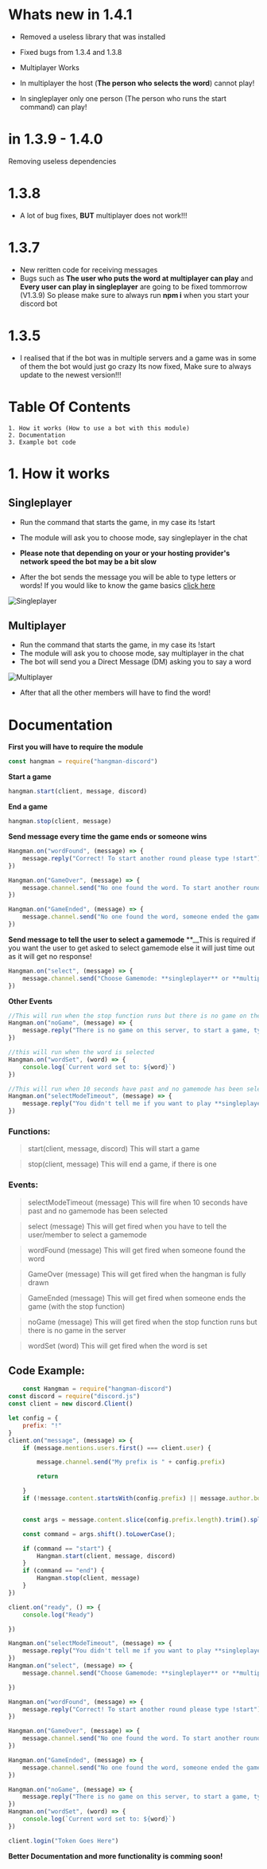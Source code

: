 # Whats new in 1.4.1
* Removed a useless library that was installed

* Fixed bugs from 1.3.4 and 1.3.8
* Multiplayer Works
* In multiplayer the host (**The person who selects the word**) cannot play!
* In singleplayer only one person (The person who runs the start command) can play!


# in 1.3.9 - 1.4.0
Removing useless dependencies

# 1.3.8
* A lot of bug fixes, **BUT** multiplayer does not work!!!

# 1.3.7
* New reritten code for receiving messages
* Bugs such as **The user who puts the word at multiplayer can play** and **Every user can play in singleplayer** are going to be fixed tommorrow (V1.3.9) So please make sure to always run **npm i** when you start your discord bot

# 1.3.5
* I realised that if the bot was in multiple servers and a game was in some of them the bot would just go crazy
Its now fixed, Make sure to always update to the newest version!!!



# Table Of Contents
    1. How it works (How to use a bot with this module)
    2. Documentation
    3. Example bot code


# 1. How it works
## Singleplayer
* Run the command that starts the game, in my case its !start
* The module will ask you to choose mode, say singleplayer in the chat
* **__Please note that depending on your or your hosting provider's network speed the bot may be a bit slow__**

* After the bot sends the message you will be able to type letters or words! If you would like to know the game basics [click here](https://www.wikihow.com/Play-Hangman)

![Singleplayer](https://i.imgur.com/r2Rsjul.png)

## Multiplayer

* Run the command that starts the game, in my case its !start
* The module will ask you to choose mode, say multiplayer in the chat
* The bot will send you a Direct Message (DM) asking you to say a word

![Multiplayer](https://i.imgur.com/0rQ2JYj.png)

* After that all the other members will have to find the word!

# Documentation
**First you will have to require the module**

```javascript
const hangman = require("hangman-discord")
```


**Start a game**
```javascript
hangman.start(client, message, discord)
```

**End a game**
```javascript
hangman.stop(client, message)
```

**Send message every time the game ends or someone wins**
```javascript
Hangman.on("wordFound", (message) => {
    message.reply("Correct! To start another round please type !start")
})

Hangman.on("GameOver", (message) => {
    message.channel.send("No one found the word. To start another round please type !start")
})

Hangman.on("GameEnded", (message) => {
    message.channel.send("No one found the word, someone ended the game!")
})
```

**Send message to tell the user to select a gamemode**
**__This is required if you want the user to get asked to select gamemode else it will just time out as it will get no response!
```javascript
Hangman.on("select", (message) => {
    message.channel.send("Choose Gamemode: **singleplayer** or **multiplayer**")
})
```

**Other Events**
```javascript
//This will run when the stop function runs but there is no game on the server
Hangman.on("noGame", (message) => {
    message.reply("There is no game on this server, to start a game, type !start")
})

//this will run when the word is selected
Hangman.on("wordSet", (word) => {
    console.log(`Current word set to: ${word}`)
})

//This will run when 10 seconds have past and no gamemode has been selected
Hangman.on("selectModeTimeout", (message) => {
    message.reply("You didn't tell me if you want to play **singleplayer** or **multiplayer**!")
})
```


### Functions:

> start(client, message, discord)
This will start a game

>stop(client, message)
This will end a game, if there is one


### Events:

>selectModeTimeout (message)
This will fire when 10 seconds have past and no gamemode has been selected

>select (message)
This will get fired when you have to tell the user/member to select a gamemode

>wordFound (message)
This will get fired when someone found the word

>GameOver (message)
This will get fired when the hangman is fully drawn

>GameEnded (message)
This will get fired when someone ends the game (with the stop function)

>noGame (message)
This will get fired when the stop function runs but there is no game in the server

>wordSet (word)
This will get fired when the word is set





## Code Example:
```javascript
    const Hangman = require("hangman-discord")
const discord = require("discord.js")
const client = new discord.Client()

let config = {
    prefix: "!"
}
client.on("message", (message) => {
    if (message.mentions.users.first() === client.user) {

        message.channel.send("My prefix is " + config.prefix)

        return

    }
    if (!message.content.startsWith(config.prefix) || message.author.bot) return;


    const args = message.content.slice(config.prefix.length).trim().split(/ +/);

    const command = args.shift().toLowerCase();

    if (command == "start") {
        Hangman.start(client, message, discord)
    }
    if (command == "end") {
        Hangman.stop(client, message)
    }
})

client.on("ready", () => {
    console.log("Ready")

})

Hangman.on("selectModeTimeout", (message) => {
    message.reply("You didn't tell me if you want to play **singleplayer** or **multiplayer**!")
})
Hangman.on("select", (message) => {
    message.channel.send("Choose Gamemode: **singleplayer** or **multiplayer**")

})

Hangman.on("wordFound", (message) => {
    message.reply("Correct! To start another round please type !start")
})

Hangman.on("GameOver", (message) => {
    message.channel.send("No one found the word. To start another round please type !start")
})

Hangman.on("GameEnded", (message) => {
    message.channel.send("No one found the word, someone ended the game!")
})

Hangman.on("noGame", (message) => {
    message.reply("There is no game on this server, to start a game, type !start")
})
Hangman.on("wordSet", (word) => {
    console.log(`Current word set to: ${word}`)
})

client.login("Token Goes Here")
```
**Better Documentation and more functionality is comming soon!**